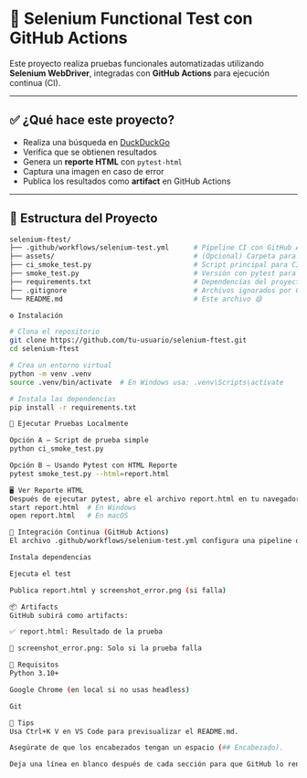 # 🚀 Selenium Functional Test con GitHub Actions

Este proyecto realiza pruebas funcionales automatizadas utilizando **Selenium WebDriver**, integradas con **GitHub Actions** para ejecución continua (CI).

---

## ✅ ¿Qué hace este proyecto?

- Realiza una búsqueda en [DuckDuckGo](https://duckduckgo.com)
- Verifica que se obtienen resultados
- Genera un **reporte HTML** con `pytest-html`
- Captura una imagen en caso de error
- Publica los resultados como **artifact** en GitHub Actions

---

## 📁 Estructura del Proyecto

```bash
selenium-ftest/
├── .github/workflows/selenium-test.yml      # Pipeline CI con GitHub Actions
├── assets/                                  # (Opcional) Carpeta para capturas de error
├── ci_smoke_test.py                         # Script principal para CI
├── smoke_test.py                            # Versión con pytest para generar reportes
├── requirements.txt                         # Dependencias del proyecto
├── .gitignore                               # Archivos ignorados por Git
└── README.md                                # Este archivo 😄

⚙️ Instalación

# Clona el repositorio
git clone https://github.com/tu-usuario/selenium-ftest.git
cd selenium-ftest

# Crea un entorno virtual
python -m venv .venv
source .venv/bin/activate  # En Windows usa: .venv\Scripts\activate

# Instala las dependencias
pip install -r requirements.txt

🧪 Ejecutar Pruebas Localmente

Opción A – Script de prueba simple
python ci_smoke_test.py

Opción B – Usando Pytest con HTML Reporte
pytest smoke_test.py --html=report.html

🖥️ Ver Reporte HTML
Después de ejecutar pytest, abre el archivo report.html en tu navegador:
start report.html  # En Windows
open report.html   # En macOS

🔄 Integración Continua (GitHub Actions)
El archivo .github/workflows/selenium-test.yml configura una pipeline que:

Instala dependencias

Ejecuta el test

Publica report.html y screenshot_error.png (si falla)

📦 Artifacts
GitHub subirá como artifacts:

✅ report.html: Resultado de la prueba

📸 screenshot_error.png: Solo si la prueba falla

📌 Requisitos
Python 3.10+

Google Chrome (en local si no usas headless)

Git

🧹 Tips
Usa Ctrl+K V en VS Code para previsualizar el README.md.

Asegúrate de que los encabezados tengan un espacio (## Encabezado).

Deja una línea en blanco después de cada sección para que GitHub lo renderice bien.